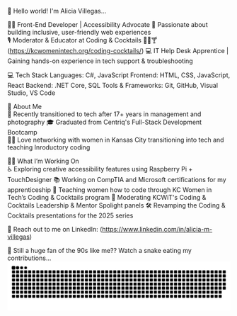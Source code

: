 👋 Hello world! I'm Alicia Villegas... 

👩‍💻 Front-End Developer | Accessibility Advocate 
🦾 Passionate about building inclusive, user-friendly web experiences  
🎙 Moderator & Educator at Coding & Cocktails 👩‍💻🍸 (https://kcwomenintech.org/coding-cocktails/) 
💻 IT Help Desk Apprentice | Gaining hands-on experience in tech support & troubleshooting  

💻 Tech Stack
Languages: C#, JavaScript
Frontend: HTML, CSS, JavaScript, React
Backend: .NET Core, SQL
Tools & Frameworks: Git, GitHub, Visual Studio, VS Code


🤗 About Me  
📸 Recently transitioned to tech after 17+ years in management and photography
🎓 Graduated from Centriq's Full-Stack Development Bootcamp  
👩‍💻 Love networking with women in Kansas City transitioning into tech and teaching Inroductory coding


👩‍🎨 What I’m Working On  
♿️ Exploring creative accessibility features using Raspberry Pi + TouchDesigner 
📚 Working on CompTIA and Microsoft certifications for my apprenticeship
📝 Teaching women how to code through KC Women in Tech’s Coding & Cocktails program 
🎤 Moderating KCWiT's Coding & Cocktails Leadership & Mentor Spolight panels 
🛠 Revamping the Coding & Cocktails presentations for the 2025 series 


 💬 Reach out to me on LinkedIn: (https://www.linkedin.com/in/alicia-m-villegas)


🤩 Still a huge fan of the 90s like me??  Watch a snake eating my contributions...
![snake gif](https://github.com/avillegas1717/avillegas1717/blob/output/github-snake-dark.svg)


